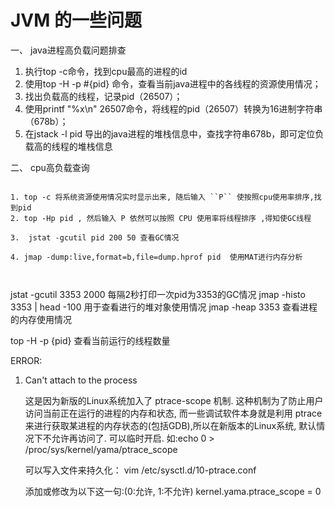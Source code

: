 # JVM 的一些问题


一、 java进程高负载问题排查

1. 执行top -c命令，找到cpu最高的进程的id
2. 使用top -H -p #{pid} 命令，查看当前java进程中的各线程的资源使用情况；
3. 找出负载高的线程，记录pid（26507）；
4. 使用printf "%x\n" 26507命令，将线程的pid（26507）转换为16进制字符串（678b）；
5. 在jstack -l pid 导出的java进程的堆栈信息中，查找字符串678b，即可定位负载高的线程的堆栈信息

二、 cpu高负载查询

```

1. top -c 将系统资源使用情况实时显示出来, 随后输入 ``P`` 使按照cpu使用率排序,找到pid
2. top -Hp pid , 然后输入 P 依然可以按照 CPU 使用率将线程排序 ,得知使GC线程

3.  jstat -gcutil pid 200 50 查看GC情况

4. jmap -dump:live,format=b,file=dump.hprof pid  使用MAT进行内存分析



```


jstat -gcutil 3353 2000 每隔2秒打印一次pid为3353的GC情况
jmap -histo 3353 | head -100  用于查看进行的堆对象使用情况
jmap -heap 3353 查看进程的内存使用情况

top -H -p {pid} 查看当前运行的线程数量

ERROR: 
1. Can't attach to the process

    这是因为新版的Linux系统加入了 ptrace-scope 机制. 这种机制为了防止用户访问当前正在运行的进程的内存和状态, 而一些调试软件本身就是利用 ptrace 来进行获取某进程的内存状态的(包括GDB),所以在新版本的Linux系统, 默认情况下不允许再访问了. 可以临时开启. 如:echo 0 > /proc/sys/kernel/yama/ptrace_scope

    可以写入文件来持久化：
    vim /etc/sysctl.d/10-ptrace.conf

    添加或修改为以下这一句:(0:允许, 1:不允许)
    kernel.yama.ptrace_scope = 0


